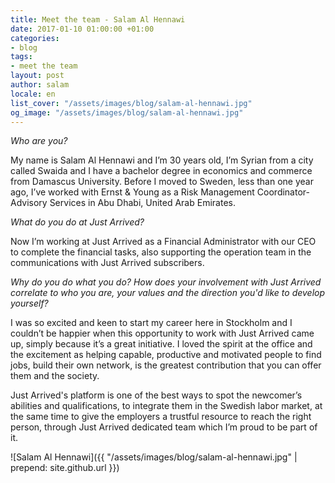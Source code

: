 ```yaml
---
title: Meet the team - Salam Al Hennawi
date: 2017-01-10 01:00:00 +01:00
categories:
- blog
tags:
- meet the team
layout: post
author: salam
locale: en
list_cover: "/assets/images/blog/salam-al-hennawi.jpg"
og_image: "/assets/images/blog/salam-al-hennawi.jpg"
---
```


_Who are you?_

My name is Salam Al Hennawi and I’m 30 years old, I’m Syrian from a city called Swaida and I have a bachelor degree in economics and commerce from Damascus University.
Before I moved to Sweden, less than one year ago, I’ve worked with Ernst & Young as a Risk Management Coordinator-Advisory Services in Abu Dhabi, United Arab Emirates.

_What do you do at Just Arrived?_

Now I’m working at Just Arrived as a Financial Administrator with our CEO to complete the financial tasks, also supporting the operation team in the communications with Just Arrived subscribers.

_Why do you do what you do? How does your involvement with Just Arrived correlate to who you are, your values and the direction you'd like to develop yourself?_

I was so excited and keen to start my career here in Stockholm and I couldn’t be happier when this opportunity to work with Just Arrived came up, simply because it’s a great initiative. I loved the spirit at the office and the excitement as helping capable, productive and motivated people to find jobs, build their own network, is the greatest contribution that you can offer them and the society.

Just Arrived's platform is one of the best ways to spot the newcomer’s abilities and qualifications, to integrate them in the Swedish labor market, at the same time to give the employers a trustful resource to reach the right person, through Just Arrived dedicated team which I’m proud to be part of it.

![Salam Al Hennawi]({{ "/assets/images/blog/salam-al-hennawi.jpg" | prepend: site.github.url }})



